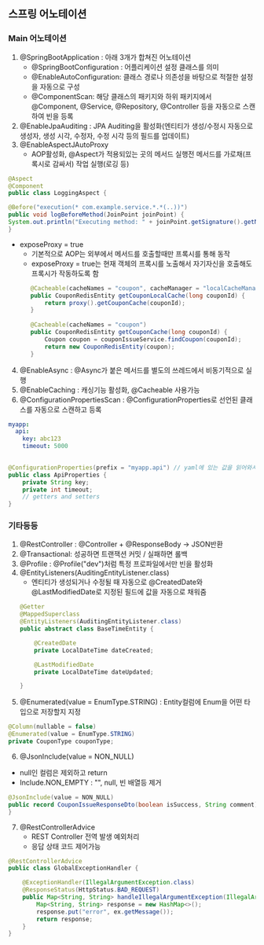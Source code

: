 ## 스프링 어노테이션

### Main 어노테이션
1. @SpringBootApplication : 아래 3개가 합쳐진 어노테이션
   - @SpringBootConfiguration : 어플리케이션 설정 클래스를 의미
   - @EnableAutoConfiguration: 클래스 경로나 의존성을 바탕으로 적절한 설정을 자동으로 구성
   - @ComponentScan: 해당 클래스의 패키지와 하위 패키지에서 @Component, @Service, @Repository, @Controller 등을 자동으로 스캔하여 빈을 등록
2. @EnableJpaAuditing : JPA Auditing을 활성화(엔티티가 생성/수정시 자동으로 생성자, 생성 시각, 수정자, 수정 시각 등의 필드를 업데이트)
3. @EnableAspectJAutoProxy 
   - AOP활성화, @Aspect가 적용되있는 곳의 메서드 실행전 메서드를 가로채(프록시로 감싸서) 작업 실행(로깅 등)
 ```java
@Aspect
@Component
public class LoggingAspect {

@Before("execution(* com.example.service.*.*(..))")
public void logBeforeMethod(JoinPoint joinPoint) {
System.out.println("Executing method: " + joinPoint.getSignature().getName());
}
```
   - exposeProxy = true 
     - 기본적으로 AOP는 외부에서 메서드를 호출할때만 프록시를 통해 동작
     - exposeProxy = true는 현재 객체의 프록시를 노출해서 자기자신을 호출해도 프록시가 작동하도록 함
     ```java
        @Cacheable(cacheNames = "coupon", cacheManager = "localCacheManager")
        public CouponRedisEntity getCouponLocalCache(long couponId) {
            return proxy().getCouponCache(couponId);
        }
    
        @Cacheable(cacheNames = "coupon")
        public CouponRedisEntity getCouponCache(long couponId) {
            Coupon coupon = couponIssueService.findCoupon(couponId);
            return new CouponRedisEntity(coupon);
        }
     ```

4. @EnableAsync : @Async가 붙은 메서드를 별도의 쓰레드에서 비동기적으로 실행
5. @EnableCaching : 캐싱기능 활성화, @Cacheable 사용가능
6. @ConfigurationPropertiesScan : @ConfigurationProperties로 선언된 클래스를 자동으로 스캔하고 등록
```yaml
myapp:
  api:
    key: abc123
    timeout: 5000
 
```
```java
@ConfigurationProperties(prefix = "myapp.api") // yaml에 있는 값을 읽어와서 넣어줌
public class ApiProperties {
    private String key;
    private int timeout;
    // getters and setters
}
```

### 기타등등
1. @RestController : @Controller + @ResponseBody -> JSON반환
2. @Transactional: 성공하면 트랜잭션 커밋 / 실패하면 롤백
3. @Profile : @Profile("dev")처럼 특정 프로파일에서만 빈을 활성화
4. @EntityListeners(AuditingEntityListener.class)
   - 엔티티가 생성되거나 수정될 때 자동으로 @CreatedDate와 @LastModifiedDate로 지정된 필드에 값을 자동으로 채워줌
    ```java
    @Getter
    @MappedSuperclass
    @EntityListeners(AuditingEntityListener.class)
    public abstract class BaseTimeEntity {
    
        @CreatedDate
        private LocalDateTime dateCreated;
    
        @LastModifiedDate
        private LocalDateTime dateUpdated;
    
    }    
    ```
5. @Enumerated(value = EnumType.STRING) : Entity컬럼에 Enum을 어떤 타입으로 저장할지 지정
```java
@Column(nullable = false)
@Enumerated(value = EnumType.STRING)
private CouponType couponType; 
```

6. @JsonInclude(value = NON_NULL)
- null인 컬럼은 제외하고 return
- Include.NON_EMPTY : "", null, 빈 배열등 제거
```java
@JsonInclude(value = NON_NULL)
public record CouponIssueResponseDto(boolean isSuccess, String comment) {
} 
```

7. @RestControllerAdvice 
   - REST Controller 전역 발생 예외처리
   - 응답 상태 코드 제어가능
```java
@RestControllerAdvice
public class GlobalExceptionHandler {

    @ExceptionHandler(IllegalArgumentException.class)
    @ResponseStatus(HttpStatus.BAD_REQUEST)
    public Map<String, String> handleIllegalArgumentException(IllegalArgumentException ex) {
        Map<String, String> response = new HashMap<>();
        response.put("error", ex.getMessage());
        return response;
    }
}
```